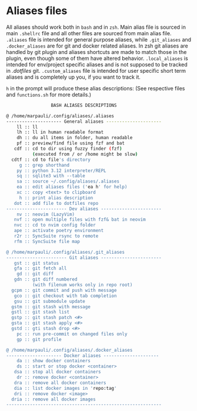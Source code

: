 # Aliases files

All aliases should work both in `bash` and in `zsh`. Main alias file is sourced
in main `.shellrc` file and all other files are sourced from main alias file.
`.aliases` file is intended for general purpose aliases, while
`.git_aliases` and `.docker_aliases` are for git and docker related aliases.
In zsh git aliases are handled by git plugin and aliases shortcuts are made
to match those in the plugin, even though some of them have altered behavior.
`.local_aliases` is intended for env/project specific aliases and is not
supposed to be tracked in *.dotfiles* git. `.custom_aliases` file is intended
for user specific short term aliases and is completely up you, if you want to
track it.

`h` in the prompt will produce these alias descriptions:
(See respective files and `functions.sh` for more details.)
```sh
                 BASH ALIASES DESCRIPTIONS                 

@ /home/marpauli/.config/aliases/.aliases
--------------------- General aliases ---------------------
    ll :: ll
    lh :: ll in human readable format
    dh :: du all items in folder, human readable
    pf :: preview/find file using fzf and bat
   cdf :: cd to dir using fuzzy finder (fzf)
          (executed from / or /home might be slow)
  cdtf :: cd to file's directory
     g :: grep shorthand
    py :: python 3.12 interpreter/REPL
    sq :: sqlite3 with --table
    sa :: source ~/.config/aliases/.aliases
    ea :: edit aliases files ('ea h' for help)
    xc :: copy <text> to clipboard
     h :: print alias description
   dot :: add file to dotfiles repo
----------------------- Dev aliases -----------------------
    nv :: neovim (LazyVim)
   nvf :: open multiple files with fzf& bat in neovim
   nvc :: cd to nvim config folder
   ape :: activate poetry environment
   r2r :: SyncSuite rsync to remote
   rfm :: SyncSuite file map

@ /home/marpauli/.config/aliases/.git_aliases
----------------------- Git aliases -----------------------
   gst :: git status
   gfa :: git fetch all
    gd :: git diff
   gdn :: git diff numbered 
          (with filenum works only in repo root)
  gcpm :: git commit and push with message
   gco :: git checkout with tab completion
   gsu :: git submodule update
  gstm :: git stash with message
  gstl :: git stash list
  gstp :: git stash patch <#>
  gsta :: git stash apply <#>
  gstd :: gti stash drop <#>
    pc :: run pre-commit on changed files only
    gp :: git profile

@ /home/marpauli/.config/aliases/.docker_aliases
--------------------- Docker aliases ---------------------
    da :: show docker containers
    ds :: start or stop docker <container>
   dsa :: stop all docker containers
    dr :: remove docker <container>
   dra :: remove all docker containers
   dia :: list docker images in 'repo:tag'
   dri :: remove docker <image>
  dria :: remove all docker images
-----------------------------------------------------------
```
